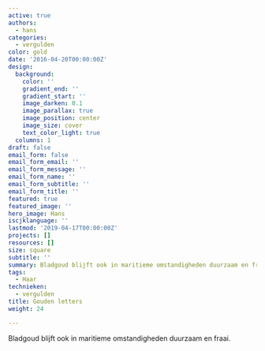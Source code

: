 ```yaml
---
active: true
authors:
  - hans
categories:
  - vergulden
color: gold
date: '2016-04-20T00:00:00Z'
design:
  background:
    color: ''
    gradient_end: ''
    gradient_start: ''
    image_darken: 0.1
    image_parallax: true
    image_position: center
    image_size: cover
    text_color_light: true
  columns: 1
draft: false
email_form: false
email_form_email: ''
email_form_message: ''
email_form_name: ''
email_form_subtitle: ''
email_form_title: ''
featured: true
featured_image: ''
hero_image: Hans
iscjklanguage: ''
lastmod: '2019-04-17T00:00:00Z'
projects: []
resources: []
size: square
subtitle: ''
summary: Bladgoud blijft ook in maritieme omstandigheden duurzaam en fraai.
tags:
  - Haar
technieken:
  - vergulden
title: Gouden letters
weight: 24

---
```


Bladgoud blijft ook in maritieme omstandigheden duurzaam en fraai.